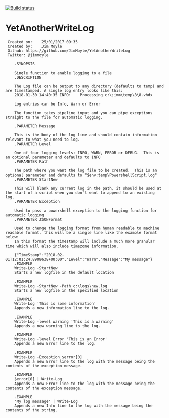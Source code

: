[![Build status](https://ci.appveyor.com/api/projects/status/bio64jgm5edcte50?svg=true)](https://ci.appveyor.com/project/JimMoyle/yetanotherwritelog)
# YetAnotherWriteLog


	 Created on:   	25/01/2017 09:35
	 Created by:   	Jim Moyle
	 Github: https://github.com/JimMoyle/YetAnotherWriteLog
	 Twitter: @jimmoyle

        .SYNOPSIS

        Single function to enable logging to a file
        .DESCRIPTION

        The Log file can be output to any directory (defaults to temp) and are timestamped. A single log entry looks like this:
        2018-01-30 14:40:35 INFO:    Processing c:\jimm\temp\8\8.vhdx

        Log entries can be Info, Warn or Error

        The function takes pipeline input and you can pipe exceptions straight to the file for automatic logging.

        .PARAMETER Message

        This is the body of the log line and should contain information relevant to what you need to log.
        .PARAMETER Level

        One of four logging levels: INFO, WARN, ERROR or DEBUG.  This is an optional parameter and defaults to INFO
        .PARAMETER Path

        The path where you want the log file to be created.  This is an optional parameter and defaults to "$env:temp\PowershellScript.log"
        .PARAMETER StartNew

        This will blank any current log in the path, it should be used at the start of a script when you don't want to append to an existing log.
        .PARAMETER Exception

        Used to pass a powershell exception to the logging function for automatic logging
        .PARAMETER JSONFormat

        Used to chenge the logging format from human readable to machine readable format, this will be a single line like the example format below:
        In this format the timestamp will include a much more granular time which will also include timezone information.

        {"TimeStamp":"2018-02-01T12:01:24.8908638+00:00","Level":"Warn","Message":"My message"}
        .EXAMPLE
        Write-Log -StartNew
        Starts a new logfile in the default location

        .EXAMPLE
        Write-Log -StartNew -Path c:\logs\new.log
        Starts a new logfile in the specified location

        .EXAMPLE
        Write-Log 'This is some information'
        Appends a new information line to the log.

        .EXAMPLE
        Write-Log -level warning 'This is a warning'
        Appends a new warning line to the log.

        .EXAMPLE
        Write-Log -level Error 'This is an Error'
        Appends a new Error line to the log.

        .EXAMPLE
        Write-Log -Exception $error[0]
        Appends a new Error line to the log with the message being the contents of the exception message.

        .EXAMPLE
        $error[0] | Write-Log
        Appends a new Error line to the log with the message being the contents of the exception message.

        .EXAMPLE
        'My log message' | Write-Log
        Appends a new Info line to the log with the message being the contents of the string.